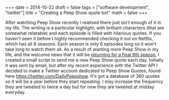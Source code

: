+++
date = 2014-10-22
draft = false
tags = ["software development", "twitter"]
title = "Creating a Peep Show quote bot"
math = false
+++

After watching Peep Show recently I realised there just isn't enough of it in my life. The writing is a particular highlight, with brilliant characters (that are somewhat relatable) and each episode is filled with hilarious quotes. If you haven't seen it before I highly recommended checking it out on Netflix, which has all 8 seasons. Each season is only 6 episodes long so it won't take long to watch them all. As a result of wanting more Peep Show in my life, and the welcome news that it will be <a href="http://www.independent.co.uk/arts-entertainment/tv/news/peep-show-to-end-next-year-after-ninth-series-8839861.html">returning for a final 9th season</a>, I created a small script to send me a new Peep Show quote each day. Initially it was sent by email, but after my recent experience with the Twitter API I decided to make a Twitter account dedicated to Peep Show Quotes, found here <a href="https://twitter.com/DailyPeepshow">https://twitter.com/DailyPeepshow</a>. It's got a database of 360 quotes so it will be a year before they start repeating. I may increase the frequency they are tweeted to twice a day but for now they are tweeted at midday everyday.


